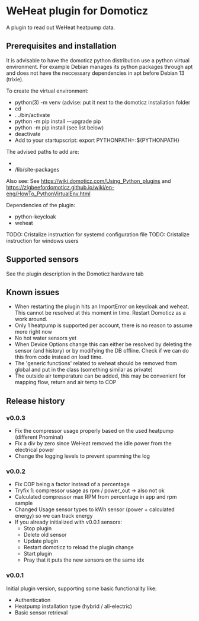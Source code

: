 # WeHeat plugin for Domoticz
A plugin to read out WeHeat heatpump data.

## Prerequisites and installation
It is advisable to have the domoticz python distribution use a python virtual environment.
For example Debian manages its python packages through apt and does not have the neccessary dependencies in apt before Debian 13 (trixie).

To create the virtual environment:
* python(3) -m venv <path to virtual environment> (advise: put it next to the domoticz installation folder
* cd <path to virtual environment>
* . ./bin/activate
* python -m pip install --upgrade pip
* python -m pip install <dependencies> (see list below)
* deactivate
* Add to your startupscript: export PYTHONPATH=<paths>:${PYTHONPATH}

The advised paths to add are:
* <path to virtual environment>
* <path to virtual environment>/lib/site-packages

Also see:
See https://wiki.domoticz.com/Using_Python_plugins and
https://zigbeefordomoticz.github.io/wiki/en-eng/HowTo_PythonVirtualEnv.html

Dependencies of the plugin:
* python-keycloak
* weheat

TODO: Cristalize instruction for systemd configuration file
TODO: Cristalize instruction for windows users

## Supported sensors
See the plugin description in the Domoticz hardware tab

## Known issues
* When restarting the plugin hits an ImportError on keycloak and weheat.
  This cannot be resolved at this moment in time.
  Restart Domoticz as a work around.
* Only 1 heatpump is supported per account, there is no reason to assume more right now
* No hot water sensors yet
* When Device Options change this can either be resolved by deleting the sensor (and history) or by modifying the DB offline.
Check if we can do this from code instead on load time.
* The 'generic functions' related to weheat should be removed from global and put in the class (something similar as private)
* The outside air temperature can be added, this may be convenient for mapping flow, return and air temp to COP

## Release history

### v0.0.3
* Fix the compressor usage properly based on the used heatpump (different Pnominal)
* Fix a div by zero since WeHeat removed the idle power from the electrical power
* Change the logging levels to prevent spamming the log

### v0.0.2
* Fix COP being a factor instead of a percentage
* Tryfix 1: compressor usage as rpm / power_out -> also not ok
* Calculated compressor max RPM from percentage in app and rpm sample
* Changed Usage sensor types to kWh sensor (power + calculated energy) so we can track energy
* If you already initialized with v0.0.1 sensors:
    * Stop plugin
    * Delete old sensor
    * Update plugin
    * Restart domoticz to reload the plugin change
    * Start plugin
    * Pray that it puts the new sensors on the same idx

### v0.0.1
Initial plugin version, supporting some basic functionality like:
* Authentication
* Heatpump installation type (hybrid / all-electric)
* Basic sensor retrieval
